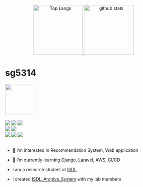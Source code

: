 <p align="center">
<a href="https://github.com/anuraghazra/github-readme-stats">
  <img alt="Top Langs" height="160px" src="https://github-readme-stats.vercel.app/api/top-langs/?username=sg5314&layout=compact&show_icons=true&theme=blueberry" />
</a>
<a href="https://github.com/anuraghazra/github-readme-stats">
  <img alt="github stats" height="160px" src="https://github-readme-stats.vercel.app/api?username=sg5314&theme=blueberry&show_icons=ture"&count_private=true 　/>
</a>
</p>

# sg5314

<div>
  <img src="https://media.giphy.com/media/p4NLw3I4U0idi/giphy.gif" width="100"> 
</div>
<br>

<div>
  <img src="https://img.shields.io/badge/-Python-F9DC3E.svg?logo=python&style=flat">
  <img src="https://img.shields.io/badge/-CSS3-1572B6.svg?logo=css3&style=flat">
  <img src="https://img.shields.io/badge/-HTML5-333.svg?logo=html5&style=flat">
</div>

<div>
  <img src="https://img.shields.io/badge/-MacOS-000000.svg?logo=macos&style=flat">
  <img src="https://img.shields.io/badge/-Windows-0078D6.svg?logo=windows&style=flat">
</div>
 
<div>
  <img src="https://img.shields.io/badge/-Django-092E20.svg?logo=django&style=flat">
  <img src="https://img.shields.io/badge/-Flask-000000.svg?logo=flask&style=flat">
  <img src="https://img.shields.io/badge/-Bootstrap-563D7C.svg?logo=bootstrap&style=flat">
</div>
<br>


- 👀 I’m interested in Recommendation System, Web application
- 🌱 I’m currently learning Django, Laravel, AWS, CI/CD

- I am a research student at <a href="https://sites.google.com/view/doshisha-isdl" target="_blank">ISDL</a>
- I created <a href="http://isdl-archive.doshisha.ac.jp/" target="_blank">ISDL_Archive_System</a> with my lab members
